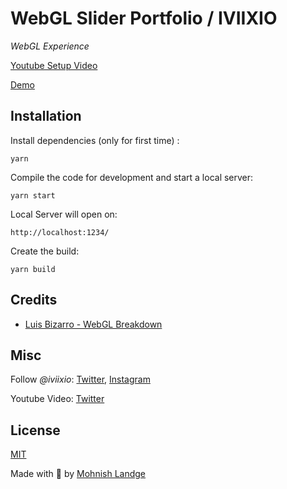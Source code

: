 # WebGL Slider Portfolio / IVIIXIO

*WebGL Experience*


[Youtube Setup Video](https://youtu.be/X_y_TJXmRo0)

[Demo](https://webgl-scroll.netlify.app/)


## Installation

Install dependencies (only for first time) :

```
yarn
```

Compile the code for development and start a local server:

```
yarn start
```

Local Server will open on:

```
http://localhost:1234/
```

Create the build:

```
yarn build
```

## Credits

- [Luis Bizarro - WebGL Breakdown](https://tympanus.net/codrops/author/lhbzr/)

## Misc

Follow *@iviixio*: [Twitter](https://twitter.com/iviixio), [Instagram](https://www.instagram.com/iviixio/)

Youtube Video: [Twitter](https://www.youtube.com/c/iviixio)

## License
[MIT](LICENSE)

Made with :blue_heart: by [Mohnish Landge](http://mohnishlandge.me)
